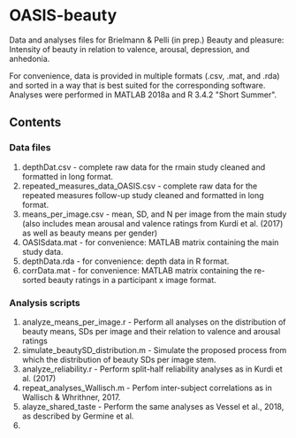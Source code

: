 # OASIS-beauty
Data and analyses files for Brielmann &amp; Pelli (in prep.) Beauty and pleasure: Intensity of beauty in relation to valence, arousal, depression, and anhedonia.

For convenience, data is provided in multiple formats (.csv, .mat, and .rda) and sorted in a way that is best suited for the corresponding software. Analyses were performed in MATLAB 2018a and R 3.4.2 "Short Summer".

## Contents
### Data files
1) depthDat.csv - complete raw data for the rmain study cleaned and formatted in long format.
2) repeated_measures_data_OASIS.csv - complete raw data for the repeated measures follow-up study cleaned and formatted in long format.
3) means_per_image.csv - mean, SD, and N per image from the main study (also includes mean arousal and valence ratings from Kurdi et al. (2017) as well as beauty means per gender)
4) OASISdata.mat - for convenience: MATLAB matrix containing the main study data.
5) depthData.rda - for convenience: depth data in R format.
6) corrData.mat - for convenience: MATLAB matrix containing the re-sorted beauty ratings in a participant x image format.

### Analysis scripts
1) analyze_means_per_image.r - Perform all analyses on the distribution of beauty means, SDs per image and their relation to valence and arousal ratings
2) simulate_beautySD_distribution.m - Simulate the proposed process from which the distribution of beauty SDs per image stem.
3) analyze_reliability.r - Perform split-half reliability analyses as in Kurdi et al. (2017)
4) repeat_analyses_Wallisch.m - Perfom inter-subject correlations as in Wallisch & Whrithner, 2017. 
5) alayze_shared_taste - Perform the same analyses as Vessel et al., 2018, as described by Germine et al.
6) 
